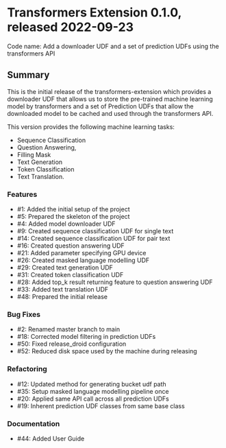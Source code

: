 # Transformers Extension 0.1.0, released 2022-09-23

Code name: Add a downloader UDF and a set of prediction UDFs using the transformers API


## Summary
This is the initial release of the transformers-extension which provides a 
downloader UDF that allows us to store the pre-trained machine learning model 
by transformers and a set of Prediction UDFs that allow the downloaded model 
to be cached and used through the transformers API.

This version provides the following machine learning tasks:

* Sequence Classification
* Question Answering, 
* Filling Mask
* Text Generation
* Token Classification
* Text Translation.

### Features

  - #1: Added the initial setup of the project
  - #5: Prepared the skeleton of the project
  - #4: Added model downloader UDF 
  - #9: Created sequence classification UDF for single text
  - #14: Created sequence classification UDF for pair text
  - #16: Created question answering UDF
  - #21: Added parameter specifying GPU device
  - #26: Created masked language modelling UDF
  - #29: Created text generation UDF
  - #31: Created token classification UDF
  - #28: Added top_k result returning feature to question answering UDF
  - #33: Added text translation UDF
  - #48: Prepared the initial release
  
### Bug Fixes

  - #2: Renamed master branch to main
  - #18: Corrected model filtering in prediction UDFs
  - #50: Fixed release_droid configuration
  - #52: Reduced disk space used by the machine during releasing

### Refactoring

 - #12: Updated method for generating bucket udf path
 - #35: Setup masked language modelling pipeline once
 - #20: Applied same API call across all prediction UDFs
 - #19: Inherent prediction UDF classes from same base class

### Documentation

 - #44: Added User Guide

  
